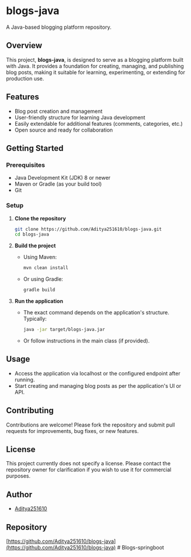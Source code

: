 # blogs-java

A Java-based blogging platform repository.

## Overview

This project, **blogs-java**, is designed to serve as a blogging platform built with Java. It provides a foundation for creating, managing, and publishing blog posts, making it suitable for learning, experimenting, or extending for production use.

## Features

- Blog post creation and management
- User-friendly structure for learning Java development
- Easily extendable for additional features (comments, categories, etc.)
- Open source and ready for collaboration

## Getting Started

### Prerequisites

- Java Development Kit (JDK) 8 or newer
- Maven or Gradle (as your build tool)
- Git

### Setup

1. **Clone the repository**
   ```bash
   git clone https://github.com/Aditya251610/blogs-java.git
   cd blogs-java
   ```

2. **Build the project**
   - Using Maven:
     ```bash
     mvn clean install
     ```
   - Or using Gradle:
     ```bash
     gradle build
     ```

3. **Run the application**
   - The exact command depends on the application's structure. Typically:
     ```bash
     java -jar target/blogs-java.jar
     ```
   - Or follow instructions in the main class (if provided).

## Usage

- Access the application via localhost or the configured endpoint after running.
- Start creating and managing blog posts as per the application's UI or API.

## Contributing

Contributions are welcome! Please fork the repository and submit pull requests for improvements, bug fixes, or new features.

## License

This project currently does not specify a license. Please contact the repository owner for clarification if you wish to use it for commercial purposes.

## Author

- [Aditya251610](https://github.com/Aditya251610)

## Repository

[https://github.com/Aditya251610/blogs-java](https://github.com/Aditya251610/blogs-java)
#   B l o g s - s p r i n g b o o t  
 